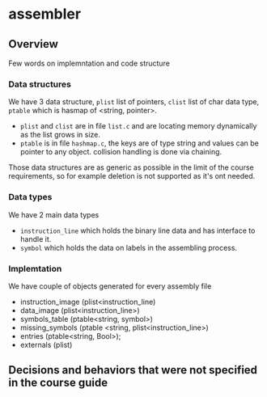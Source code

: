 # assembler
## Overview
Few words on implemntation and code structure
### Data structures
We have 3 data structure, `plist` list of pointers, `clist` list of char data type, `ptable` which is hasmap of <string, pointer>.
- `plist` and `clist` are in file `list.c` and are locating memory dynamically as the list grows in size.
- `ptable` is in file `hashmap.c`, the keys are of type string and values can be pointer to any object. collision handling is done via chaining.

Those data structures are as generic as possible in the limit of the course requirements, so for example deletion is not supported as it's ont needed.
### Data types 
We have 2 main data types
- `instruction_line` which holds the binary line data and has interface to handle it.
- `symbol` which holds the data on labels in the assembling process.
### Implemtation
We have couple of objects generated for every assembly file 
- instruction_image (plist<instruction_line)
- data_image (plist<instruction_line>)
- symbols_table (ptable<string, symbol>)
- missing_symbols (ptable <string, plist<instruction_line>)
- entries (ptable<string, Bool>);
- externals (plist<string>)
## Decisions and behaviors that were not specified in the course guide
